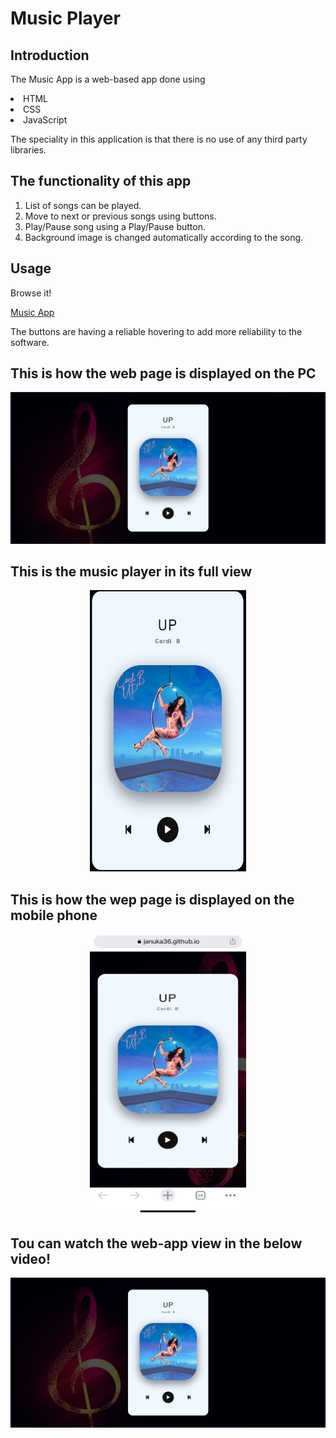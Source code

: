 # Music Player 

## Introduction

The Music App is a web-based app done using 

<li>HTML
<li>CSS
<li>JavaScript
  
The speciality in this application is that there is no use of any third party libraries. 

## The functionality of this app
  
1) List of songs can be played.
2) Move to next or previous songs using buttons.
3) Play/Pause song using a Play/Pause button.
4) Background image is changed automatically according to the song.

## Usage

Browse it!

[Music App](https://januka36.github.io/MusicPlayer/)

The buttons are having a reliable hovering to add more reliability to the software. 
  
## This is how the web page is displayed on the PC
  
<p align="center">
  <img src="https://github.com/januka36/MusicPlayer/blob/master/ReadMeImages/ss1.jpg" width="550" title="hover text">
</p>
  
## This is the music player in its full view

<p align="center">  
  <img src="https://github.com/januka36/MusicPlayer/blob/master/ReadMeImages/ss2.jpg" width="250" height="450" title="hover text">
</p>
  
## This is how the wep page is displayed on the mobile phone
  
<p align="center">
  <img src="https://github.com/januka36/MusicPlayer/blob/master/ReadMeImages/phone%20ss.jpeg" width="250" height="450" title="hover text">
</p>
  
## Tou can watch the web-app view in the below video!

[![Watch the video](https://github.com/januka36/MusicPlayer/blob/master/ReadMeImages/backg.jpg)](https://github.com/januka36/MusicPlayer/blob/master/ReadMeImages/App.mp4)
